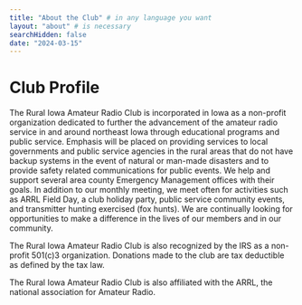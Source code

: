 ```yaml
---
title: "About the Club" # in any language you want
layout: "about" # is necessary
searchHidden: false
date: "2024-03-15"
---
```


# Club Profile

The Rural Iowa Amateur Radio Club is incorporated in Iowa as a non-profit organization dedicated to further the advancement of the amateur radio service in and around northeast Iowa through educational programs and public service. Emphasis will be placed on providing services to local governments and public service agencies in the rural areas that do not have backup systems in the event of natural or man-made disasters and to provide safety related communications for public events. We help and support several area county Emergency Management offices with their goals. In addition to our monthly meeting, we meet often for activities such as ARRL Field Day, a club holiday party, public service community events, and transmitter hunting exercised (fox hunts). We are continually looking for opportunities to make a difference in the lives of our members and in our community.

The Rural Iowa Amateur Radio Club is also recognized by the IRS as a non-profit 501(c)3 organization. Donations made to the club are tax deductible as defined by the tax law.
 
The Rural Iowa Amateur Radio Club is also affiliated with the ARRL, the national association for Amateur Radio.
